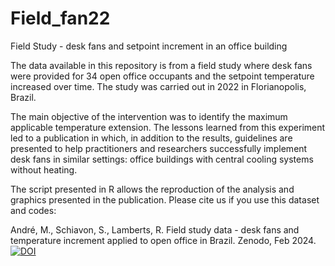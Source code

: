 # Field_fan22
Field Study - desk fans and setpoint increment in an office building

The data available in this repository is from a field study where desk fans were provided for 34 open office occupants and the setpoint temperature increased over time. The study was carried out in 2022 in Florianopolis, Brazil.

The main objective of the intervention was to identify the maximum applicable temperature extension. The lessons learned from this experiment led to a publication in which, in addition to the results, guidelines are presented to help practitioners and researchers successfully implement desk fans in similar settings: office buildings with central cooling systems without heating.

The script presented in R allows the reproduction of the analysis and graphics presented in the publication.
Please cite us if you use this dataset and codes:

André, M., Schiavon, S., Lamberts, R. Field study data - desk fans and temperature increment applied to open office in Brazil. Zenodo, Feb 2024. [![DOI](https://zenodo.org/badge/757815983.svg)](https://zenodo.org/doi/10.5281/zenodo.10674723)
